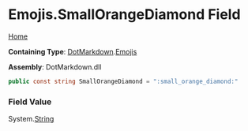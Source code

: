 # Emojis\.SmallOrangeDiamond Field

[Home](../../../README.md)

**Containing Type**: [DotMarkdown](../../README.md)\.[Emojis](../README.md)

**Assembly**: DotMarkdown\.dll

```csharp
public const string SmallOrangeDiamond = ":small_orange_diamond:"
```

### Field Value

System\.[String](https://docs.microsoft.com/en-us/dotnet/api/system.string)